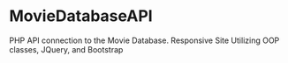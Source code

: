 # MovieDatabaseAPI
PHP API connection to the Movie Database. Responsive Site Utilizing OOP classes, JQuery, and Bootstrap 
